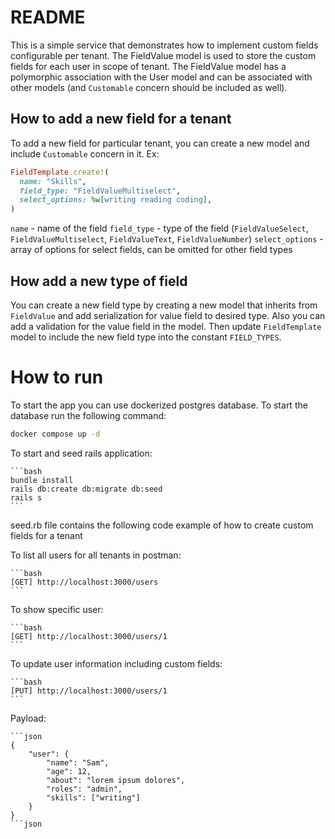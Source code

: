 # README

This is a simple service that demonstrates how to implement custom fields configurable per tenant.
The FieldValue model is used to store the custom fields for each user in scope of tenant.
The FieldValue model has a polymorphic association with the User model and can be associated with other models (and `Customable` concern should be included as well).

## How to add a new field for a tenant
To add a new field for particular tenant, you can create a new model and include `Customable` concern in it.
Ex:

```ruby
FieldTemplate.create!(
  name: "Skills",
  field_type: "FieldValueMultiselect",
  select_options: %w[writing reading coding],
)
```

`name` - name of the field
`field_type` - type of the field (`FieldValueSelect`, `FieldValueMultiselect`, `FieldValueText`, `FieldValueNumber`)
`select_options` - array of options for select fields, can be omitted for other field types

## How add a new type of field

You can create a new field type by creating a new model that inherits from `FieldValue` and add serialization for value field to desired type.
Also you can add a validation for the value field in the model.
Then update `FieldTemplate` model to include the new field type into the constant `FIELD_TYPES`.

# How to run

To start the app you can use dockerized postgres database. To start the database run the following command:

```bash
docker compose up -d
```

To start and seed rails application:

    ```bash
    bundle install
    rails db:create db:migrate db:seed
    rails s
    ```

seed.rb file contains the following code example of how to create custom fields for a tenant

To list all users for all tenants in postman:

    ```bash
    [GET] http://localhost:3000/users
    ```

To show specific user:

    ```bash
    [GET] http://localhost:3000/users/1
    ```

To update user information including custom fields:

    ```bash
    [PUT] http://localhost:3000/users/1
    ```

Payload:

    ```json
    {
        "user": {
            "name": "Sam",
            "age": 12,
            "about": "lorem ipsum dolores",
            "roles": "admin",
            "skills": ["writing"]
        }
    }
    ```json
